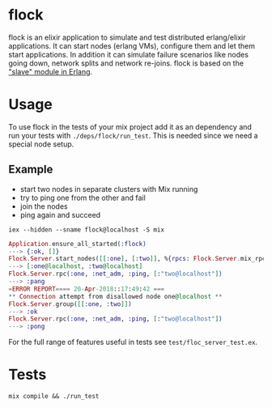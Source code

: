 flock
=====

flock is an elixir application to simulate and test distributed erlang/elixir applications.
It can start nodes (erlang VMs), configure them and let them start applications.
In addition it can simulate failure scenarios like nodes going down, network splits and network re-joins.
flock is based on the ["slave" module in Erlang](http://erlang.org/doc/man/slave.html).

# Usage
To use flock in the tests of your mix project add it as an dependency and run your tests with `./deps/flock/run_test`. This is needed since we need a special node setup.

## Example

* start two nodes in separate clusters with Mix running
* try to ping one from the other and fail
* join the nodes
* ping again and succeed

`iex --hidden --sname flock@localhost -S mix`

```elixir
Application.ensure_all_started(:flock)
---> {:ok, []}
Flock.Server.start_nodes([[:one], [:two]], %{rpcs: Flock.Server.mix_rpcs})
---> [:one@localhost, :two@localhost]
Flock.Server.rpc(:one, :net_adm, :ping, [:"two@localhost"])
---> :pang
=ERROR REPORT==== 20-Apr-2018::17:49:42 ===
** Connection attempt from disallowed node one@localhost **
Flock.Server.group([[:one, :two]])
---> :ok
Flock.Server.rpc(:one, :net_adm, :ping, [:"two@localhost"])
---> :pong
```

For the full range of features useful in tests see `test/floc_server_test.ex`.


# Tests
`mix compile && ./run_test`
